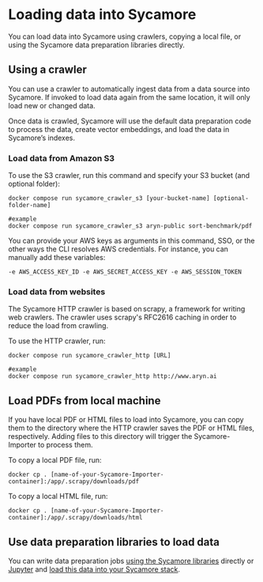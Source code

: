 # Loading data into Sycamore

You can load data into Sycamore using crawlers, copying a local file, or using the Sycamore data preparation libraries directly.


## Using a crawler
You can use a crawler to automatically ingest data from a data source into Sycamore. If invoked to load data again from the same location, it will only load new or changed data.

Once data is crawled, Sycamore will use the default data preparation code to process the data, create vector embeddings, and load the data in Sycamore’s indexes.

### Load data from Amazon S3

To use the S3 crawler, run this command and specify your S3 bucket (and optional folder):

```
docker compose run sycamore_crawler_s3 [your-bucket-name] [optional-folder-name]

#example
docker compose run sycamore_crawler_s3 aryn-public sort-benchmark/pdf
```

You can provide your AWS keys as arguments in this command, SSO, or the other ways the CLI resolves AWS credentials. For instance, you can manually add these variables:

```-e AWS_ACCESS_KEY_ID -e AWS_SECRET_ACCESS_KEY -e AWS_SESSION_TOKEN```

### Load data from websites

The Sycamore HTTP crawler is based on scrapy, a framework for writing web crawlers. The crawler uses scrapy's RFC2616 caching in order to reduce the load from crawling.

To use the HTTP crawler, run:

```
docker compose run sycamore_crawler_http [URL]

#example
docker compose run sycamore_crawler_http http://www.aryn.ai
```

## Load PDFs from local machine

If you have local PDF or HTML files to load into Sycamore, you can copy them to the directory where the HTTP crawler saves the PDF or HTML files, respectively. Adding files to this directory will trigger the Sycamore-Importer to process them.

To copy a local PDF file, run:

`docker cp . [name-of-your-Sycamore-Importer-container]:/app/.scrapy/downloads/pdf`

To copy a local HTML file, run:

`docker cp . [name-of-your-Sycamore-Importer-container]:/app/.scrapy/downloads/html`


## Use data preparation libraries to load data

You can write data preparation jobs [using the Sycamore libraries](/installing_sycamore_libraries_locally.md) directly or [Jupyter](/using_jupyter.md) and [load this data into your Sycamore stack](/running_a_data_preparation_job.md). 
